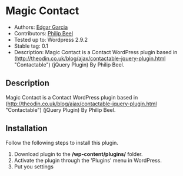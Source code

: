 # Magic Contact
* Authors: [Edgar Garcia](http://hunk.com.mx "Hunk")
* Contributors: [Philip Beel](http://theodin.co.uk/ "Philip Beel")
* Tested up to: Wordpress 2.9.2
* Stable tag: 0.1
* Description: Magic Contact is a Contact WordPress plugin based in (http://theodin.co.uk/blog/ajax/contactable-jquery-plugin.html "Contactable") (jQuery Plugin) By Philip Beel.

## Description

Magic Contact is a Contact WordPress plugin based in (http://theodin.co.uk/blog/ajax/contactable-jquery-plugin.html "Contactable") (jQuery Plugin) By Philip Beel.

## Installation 

Follow the following steps to install this plugin.

1.	Download plugin to the **/wp-content/plugins/** folder.
2.	Activate the plugin through the 'Plugins' menu in WordPress.
3.  Put you settings
